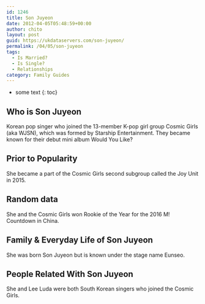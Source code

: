 ```yaml
---
id: 1246
title: Son Juyeon
date: 2012-04-05T05:48:59+00:00
author: chito
layout: post
guid: https://ukdataservers.com/son-juyeon/
permalink: /04/05/son-juyeon
tags:
  - Is Married?
  - Is Single?
  - Relationships
category: Family Guides
---
```


* some text
{: toc}
          
          
## Who is  Son Juyeon
                  
                  
                  
Korean pop singer who joined the 13-member K-pop girl group Cosmic Girls (aka WJSN), which was formed by Starship Entertainment. They became known for their debut mini album Would You Like?
                  
                
                
                
## Prior to Popularity 
                  
                  
                  
She became a part of the Cosmic Girls second subgroup called the Joy Unit in 2015.
                  
                
                
                
## Random data 
                  
                  
                  
She and the Cosmic Girls won Rookie of the Year for the 2016 M! Countdown in China.
                  
                
                
                
## Family & Everyday Life of Son Juyeon
                  
                  
                  
She was born Son Juyeon but is known under the stage name Eunseo.
                  
                
                
                
## People Related With  Son Juyeon
                  
                  
                  
She and Lee Luda were both South Korean singers who joined the Cosmic Girls.
                  
                
              
            
          
          
          
    
    
  
